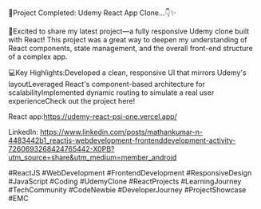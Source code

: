🚀Project Completed: Udemy React App Clone...👇✨

 🌟Excited to share my latest project—a fully responsive Udemy clone built with React! This project was a great way to deepen my understanding of React components, state management, and the overall front-end structure of a complex app.


💻Key Highlights:Developed a clean, responsive UI that mirrors Udemy's layoutLeveraged React's component-based architecture for scalabilityImplemented dynamic routing to simulate a real user experienceCheck out the project here!

React app:https://udemy-react-psi-one.vercel.app/


LinkedIn:
https://www.linkedin.com/posts/mathankumar-n-4483442b1_reactjs-webdevelopment-frontenddevelopment-activity-7260693268424765442-X0PB?utm_source=share&utm_medium=member_android



#ReactJS #WebDevelopment #FrontendDevelopment #ResponsiveDesign #JavaScript #Coding #UdemyClone #ReactProjects #LearningJourney #TechCommunity #CodeNewbie #DeveloperJourney #ProjectShowcase
#EMC
